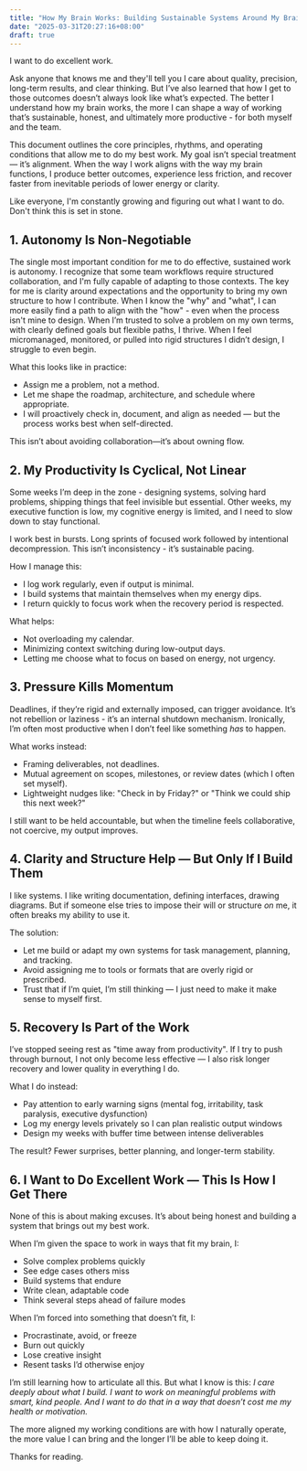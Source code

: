 ```yaml
---
title: "How My Brain Works: Building Sustainable Systems Around My Brain"
date: "2025-03-31T20:27:16+08:00"
draft: true
---
```


I want to do excellent work.

Ask anyone that knows me and they'll tell you I care about quality, precision, long-term results, and clear thinking. But I’ve also learned that how I get to those outcomes doesn’t always look like what’s expected. The better I understand how my brain works, the more I can shape a way of working that’s sustainable, honest, and ultimately more productive - for both myself and the team.

This document outlines the core principles, rhythms, and operating conditions that allow me to do my best work. My goal isn’t special treatment — it’s alignment. When the way I work aligns with the way my brain functions, I produce better outcomes, experience less friction, and recover faster from inevitable periods of lower energy or clarity.

Like everyone, I'm constantly growing and figuring out what I want to do. Don't think this is set in stone.

## 1. Autonomy Is Non-Negotiable

The single most important condition for me to do effective, sustained work is autonomy. I recognize that some team workflows require structured collaboration, and I'm fully capable of adapting to those contexts. The key for me is clarity around expectations and the opportunity to bring my own structure to how I contribute. When I know the "why" and "what", I can more easily find a path to align with the "how" - even when the process isn't mine to design. When I’m trusted to solve a problem on my own terms, with clearly defined goals but flexible paths, I thrive. When I feel micromanaged, monitored, or pulled into rigid structures I didn’t design, I struggle to even begin.

What this looks like in practice:
- Assign me a problem, not a method.
- Let me shape the roadmap, architecture, and schedule where appropriate.
- I will proactively check in, document, and align as needed — but the process works best when self-directed.

This isn’t about avoiding collaboration—it’s about owning flow.

## 2. My Productivity Is Cyclical, Not Linear

Some weeks I’m deep in the zone - designing systems, solving hard problems, shipping things that feel invisible but essential. Other weeks, my executive function is low, my cognitive energy is limited, and I need to slow down to stay functional.

I work best in bursts. Long sprints of focused work followed by intentional decompression. This isn’t inconsistency - it’s sustainable pacing.

How I manage this:
- I log work regularly, even if output is minimal.
- I build systems that maintain themselves when my energy dips.
- I return quickly to focus work when the recovery period is respected.

What helps:
- Not overloading my calendar.
- Minimizing context switching during low-output days.
- Letting me choose what to focus on based on energy, not urgency.

## 3. Pressure Kills Momentum

Deadlines, if they’re rigid and externally imposed, can trigger avoidance. It’s not rebellion or laziness - it’s an internal shutdown mechanism. Ironically, I’m often most productive when I don’t feel like something *has* to happen.

What works instead:

- Framing deliverables, not deadlines.
- Mutual agreement on scopes, milestones, or review dates (which I often set myself).
- Lightweight nudges like: "Check in by Friday?" or "Think we could ship this next week?"

I still want to be held accountable, but when the timeline feels collaborative, not coercive, my output improves.

## 4. Clarity and Structure Help — But Only If I Build Them

I like systems. I like writing documentation, defining interfaces, drawing diagrams. But if someone else tries to impose their will or structure *on* me, it often breaks my ability to use it.

The solution:

- Let me build or adapt my own systems for task management, planning, and tracking.
- Avoid assigning me to tools or formats that are overly rigid or prescribed.
- Trust that if I’m quiet, I’m still thinking — I just need to make it make sense to myself first. 

## 5. Recovery Is Part of the Work

I’ve stopped seeing rest as "time away from productivity". If I try to push through burnout, I not only become less effective — I also risk longer recovery and lower quality in everything I do.

What I do instead:

- Pay attention to early warning signs (mental fog, irritability, task paralysis, executive dysfunction)
- Log my energy levels privately so I can plan realistic output windows
- Design my weeks with buffer time between intense deliverables

The result? Fewer surprises, better planning, and longer-term stability.

## 6. I Want to Do Excellent Work — This Is How I Get There

None of this is about making excuses. It’s about being honest and building a system that brings out my best work.

When I’m given the space to work in ways that fit my brain, I:

- Solve complex problems quickly
- See edge cases others miss
- Build systems that endure
- Write clean, adaptable code
- Think several steps ahead of failure modes

When I’m forced into something that doesn’t fit, I:

- Procrastinate, avoid, or freeze
- Burn out quickly
- Lose creative insight
- Resent tasks I’d otherwise enjoy

I’m still learning how to articulate all this. But what I know is this: *I care deeply about what I build. I want to work on meaningful problems with smart, kind people. And I want to do that in a way that doesn’t cost me my health or motivation.*

The more aligned my working conditions are with how I naturally operate, the more value I can bring and the longer I’ll be able to keep doing it.

Thanks for reading.
